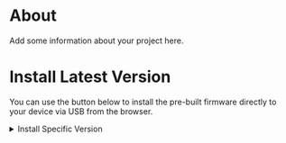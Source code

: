 # About

Add some information about your project here.

# Install Latest Version

You can use the button below to install the pre-built firmware directly to your device via USB from the browser.

<esp-web-install-button
      manifest="https://firmware.esphome.io/project-template/project-template/manifest.json">
    </esp-web-install-button>

<script type="module" src="https://unpkg.com/esp-web-tools@10/dist/web/install-button.js?module"></script>

<details>
  <summary>Install Specific Version</summary>
  Version: <input />
</details>

<script>
  function setVersion(version) {
    document.querySelector('h1#install-latest-version').innerHTML = `Install {{ site.title }} ${version}`;
    document.querySelector('esp-web-install-button').manifest = `https://firmware.esphome.io/project-template/project-template/${version}/manifest.json`;
  }

  document.querySelector('input').addEventListener('change', ev => {
    const version = ev.target.value;
    setVersion(version);
  });
  var urlParams = new URLSearchParams(window.location.search);
  if (urlParams.has('version')) {
    const version = urlParams.get('version');
    setVersion(version);
  }
</script>
